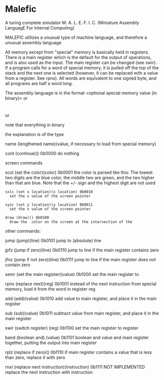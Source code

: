 # Malefic
A turing complete simulator
M. A. L. E. F. I. C. (Miniature Assembly LanguagE For Internal Computing)

MALEFIC utilizes a unusual type of machine language, and therefore a unusual assembly language

All memory except from "special" memory is basically held in registers. There is a main register which is
the default for the output of operations, and is also used as the input. The main register can be changed (see swir).
If a program calls for a word of special memory, it is pulled off the top of the stack and the next one is selected
(however, it can be replaced with a value from a register. See rpnx).
All words are equivalent to one signed byte, and all programs are half a word long.

The assembly language is in the format
<command> <optional special memory value (in binary)> <optional comment>
or
# <optional comment>
or
<newline>


note that everything  in binary

the explanation is of the type

  name (lengthened name)(value, if necessary to load from special memory) <location>

  cont (continue)() 0b0000
    do nothing

screen commands

  scol (set the color)(color) 0b0001
    the color is parsed like this: The lowest two digits are the blue color, the middle two
    are green, and the two higher than that are blue. Note that the +/- sign and the highest digit
    are not used

    sxlc (set x location)(x location) 0b0010
      set the x value of the screen pointer

    sysc (set y location)(y location) 0b0011
      set the x value of the screen pointer

    draw (draw)() 0b0100
      draw the  color on the screen at the intersection of the

other commands:

  jump (jump)(line) 0b0101
    jump to (absolute) line <line>

  jpfz (jump if zero)(line) 0b0110
    jump to line <line> if the main register contains zero

  jfnz (jump if not zero)(line) 0b0111
    jump to line <line> if the main register does not contain zero

  semr (set the main register)(value) 0b1000
    set the main register to <value>

  rpnx (replace next)(reg) 0b1001
    instead of the next instruction from special memory,
    load it from the word in register reg

  add (add)(value) 0b1010
    add value to main register, and place it in the main register

  sub (sub)(value) 0b1011
    subtract value from main register, and place it in the main register

  swir (switch register) (reg) 0b1100
    set the main register to register <reg>

  band (boolean and) (value) 0b1101
    boolean and value and main register together, putting the output into main register

  rplz (replace if zero)() 0b1110
    if main register contains a value that is less than zero, replace it with zero

  rnxi (replace next instruction)(instruction) 0b1111 NOT IMPLEMENTED
    replace the next instruction with instruction <instruction>
